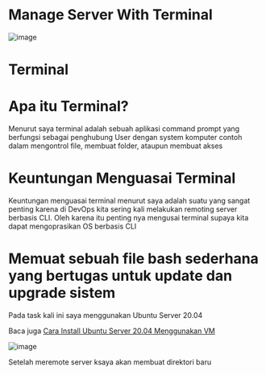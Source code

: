 # Manage Server With Terminal

![image](https://user-images.githubusercontent.com/106061407/171598737-62506798-576d-42b7-9267-ac9639c43ba2.png)

# Terminal

# Apa itu Terminal?

Menurut saya terminal adalah sebuah aplikasi command prompt yang berfungsi sebagai penghubung User dengan system komputer contoh dalam mengontrol file, membuat folder, ataupun membuat akses 

# Keuntungan Menguasai Terminal

Keuntungan menguasai terminal menurut saya adalah suatu yang sangat penting karena di DevOps kita sering kali melakukan remoting server berbasis CLI.
Oleh karena itu penting nya mengusai terminal supaya kita dapat mengoprasikan OS berbasis CLI

# Memuat sebuah file bash sederhana yang bertugas untuk update dan upgrade sistem

Pada task kali ini saya menggunakan Ubuntu Server 20.04 

Baca juga [Cara Install Ubuntu Server 20.04 Menggunakan VM](https://github.com/pinoezz/DevOps/blob/main/stage1/Week-1/Day1/Instalasi-Ubuntu-Server.md)

![image](https://user-images.githubusercontent.com/106061407/171608954-5956fde3-b11d-4092-ac14-055e79a6dd10.png)

Setelah meremote server ksaya akan membuat direktori baru

